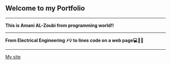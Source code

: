 
## **Welcome to my Portfolio** 
*************
**This is Amani AL-Zoubi from programming world!!**
***********
**From Electrical Engineering ⚡💡 to lines code on a web page💻👩‍💻️**
*************
[My site](https://deploy-preview-3--gilded-fenglisu-b65445.netlify.app/)

